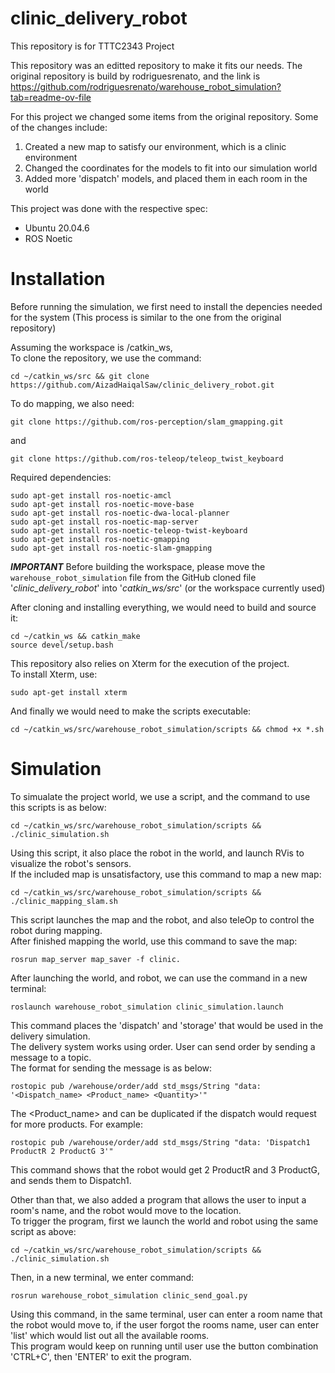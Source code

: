 # clinic_delivery_robot
This repository is for TTTC2343 Project

This repository was an editted repository to make it fits our needs.
The original repository is build by rodriguesrenato, and the link is
https://github.com/rodriguesrenato/warehouse_robot_simulation?tab=readme-ov-file

For this project we changed some items from the original repository. Some of the changes include:
1. Created a new map to satisfy our environment, which is a clinic environment
2. Changed the coordinates for the models to fit into our simulation world
3. Added more 'dispatch' models, and placed them in each room in the world

This project was done with the respective spec:
- Ubuntu 20.04.6
- ROS Noetic

# Installation
Before running the simulation, we first need to install the depencies needed for the system (This process is similar to the one from the original repository)

Assuming the workspace is /catkin_ws,  
To clone the repository, we use the command:
```
cd ~/catkin_ws/src && git clone https://github.com/AizadHaiqalSaw/clinic_delivery_robot.git
```
To do mapping, we also need:
```
git clone https://github.com/ros-perception/slam_gmapping.git
```
and
```
git clone https://github.com/ros-teleop/teleop_twist_keyboard
```

Required dependencies:
```
sudo apt-get install ros-noetic-amcl
sudo apt-get install ros-noetic-move-base
sudo apt-get install ros-noetic-dwa-local-planner
sudo apt-get install ros-noetic-map-server
sudo apt-get install ros-noetic-teleop-twist-keyboard 
sudo apt-get install ros-noetic-gmapping
sudo apt-get install ros-noetic-slam-gmapping
```

***IMPORTANT***
Before building the workspace, please move the ```warehouse_robot_simulation``` file from the GitHub cloned file '*clinic_delivery_robot*' into '*catkin_ws/src*' (or the workspace currently used)

After cloning and installing everything, we would need to build and source it:
```
cd ~/catkin_ws && catkin_make
source devel/setup.bash
```
This repository also relies on Xterm for the execution of the project.  
To install Xterm, use:
```
sudo apt-get install xterm
```
And finally we would need to make the scripts executable:
```
cd ~/catkin_ws/src/warehouse_robot_simulation/scripts && chmod +x *.sh
```


# Simulation

To simualate the project world, we use a script, and the command to use this scripts is as below:
```
cd ~/catkin_ws/src/warehouse_robot_simulation/scripts && ./clinic_simulation.sh
```
Using this script, it also place the robot in the world, and launch RVis to visualize the robot's sensors.  
If the included map is unsatisfactory, use this command to map a new map:
```
cd ~/catkin_ws/src/warehouse_robot_simulation/scripts && ./clinic_mapping_slam.sh
```
This script launches the map and the robot, and also teleOp to control the robot during mapping.  
After finished mapping the world, use this command to save the map:
```
rosrun map_server map_saver -f clinic.
```


After launching the world, and robot, we can use the command in a new terminal:
```
roslaunch warehouse_robot_simulation clinic_simulation.launch
```

This command places the 'dispatch' and 'storage' that would be used in the delivery simulation.  
The delivery system works using order. User can send order by sending a message to a topic.  
The format for sending the message is as below:
```
rostopic pub /warehouse/order/add std_msgs/String "data: '<Dispatch_name> <Product_name> <Quantity>'"
```
The <Product_name> and <Quantity> can be duplicated if the dispatch would request for more products.
    For example:
```
rostopic pub /warehouse/order/add std_msgs/String "data: 'Dispatch1 ProductR 2 ProductG 3'"
```
This command shows that the robot would get 2 ProductR and 3 ProductG, and sends them to Dispatch1.



Other than that, we also added a program that allows the user to input a room's name, and the robot would move to the location.  
To trigger the program, first we launch the world and robot using the same script as above:
```
cd ~/catkin_ws/src/warehouse_robot_simulation/scripts && ./clinic_simulation.sh
```
Then, in a new terminal, we enter command:
```
rosrun warehouse_robot_simulation clinic_send_goal.py
```
Using this command, in the same terminal, user can enter a room name that the robot would move to, if the user forgot the rooms name, user can enter 'list' which would list out all the available rooms.  
This program would keep on running until user use the button combination 'CTRL+C', then 'ENTER' to exit the program.
